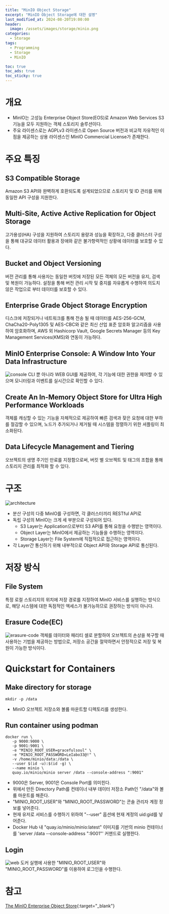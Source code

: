 ```yaml
---
title: "MinIO Object Storage"
excerpt: "MinIO Object Storage에 대한 설명"
last_modified_at: 2024-08-20T19:00:00
header:
  image: /assets/images/storage/minio.png
categories:
  - Storage
tags:
  - Programming
  - Storage
  - MinIO

toc: true
toc_ads: true
toc_sticky: true
---
```

# 개요
- MinIO는 고성능 Enterprise Object Store(EOS)로 Amazon Web Services S3 기능을 모두 지원하는 객체 스토리지 솔루션이다.
- 주요 라이센스로는 AGPLv3 라이센스로 Open Source 버전과 비교적 자유적인 이점을 제공하는 상용 라이센스인 MinIO Commercial License가 존재한다.

# 주요 특징
## S3 Compatible Storage
Amazon S3 API와 완벽하게 호환되도록 설계되었으므로 스토리지 및 ID 관리를 위해 동일한 API 구성을 지원한다.

## Multi-Site, Active Active Replication for Object Storage
고가용성(HA) 구성을 지원하여 스토리지 용량과 성능을 확장하고, 다중 클러스터 구성을 통해 대규모 데이터 활용과 장애와 같은 불가항력적인 상황에 데이터를 보호할 수 있다.

## Bucket and Object Versioning
버전 관리를 통해 사용자는 동일한 버킷에 저장된 모든 객체의 모든 버전을 유지, 검색 및 복원이 가능하다. 설정을 통해 버전 관리 시작 및 중지를 자유롭게 수행하여 의도치 않은 작업으로 부터 데이터를 보호할 수 있다.

## Enterprise Grade Object Storage Encryption
디스크에 저장되거나 네트워크를 통해 전송 될 때 데이터를 AES-256-GCM, ChaCha20-Poly1305 및 AES-CBC와 같은 최신 산업 표준 암호화 알고리즘을 사용하여 암호화하며, AWS 외 Hashicorp Vault, Google Secrets Manager 등의 Key Management Services(KMS)와 연동이 가능하다.

## MinIO Enterprise Console: A Window Into Your Data Infrastructure
![console](../../assets/images/storage/minio/console.png)
CLI 뿐 아니라 WEB GUI를 제공하여, 각 기능에 대한 권한을 제어할 수 있으며 모니터링과 이벤트를 실시간으로 확인할 수 있다.

## Create An In-Memory Object Store for Ultra High Performance Workloads
객체를 캐싱할 수 있는 기능을 자체적으로 제공하여 빠른 검색과 잦은 요청에 대한 부하를 절감할 수 있으며, 노드가 추가되거나 제거될 때 시스템을 정렬하기 위한 셔플링이 최소화된다.

## Data Lifecycle Management and Tiering
오브젝트의 생명 주기인 만료를 지정함으로써, 버킷 별 오브젝트 및 태그의 조합을 통해 스토리지 관리를 최적화 할 수 있다.

# 구조
![architecture](../../assets/images/storage/minio/architecture.png)
- 분산 구성의 다중 MinIO를 구성하면, 각 클러스터끼리 RESTful API로 
- 독립 구성의 MinIO는 크게 세 부분으로 구성되어 있다.
  - S3 Layer는 Application으로부터 S3 API를 통해 요청을 수행받는 영역이다.
  - Object Layer는 MinIO에서 제공하는 기능들을 수행하는 영역이다.
  - Storage Layer는 File System에 직접적으로 접근하는 영역이다. 
- 각 Layer간 통신하기 위해 내부적으로 Object API와 Storage API로 통신된다.

# 저장 방식
## File System
특정 로컬 스토리지의 위치에 저장 경로를 지정하여 MinIO 서비스를 실행하는 방식으로, 해당  시스템에 대한 독점적인 엑세스가 불가능하므로 권장하는 방식이 아니다.
## Erasure Code(EC)
![erasure-code](../../assets/images/storage/minio/erasure-code.png)
객체를 데이터와 패리티 셀로 분할하여 오브젝트의 손상을 복구할 때 사용하는 기법을 제공하는 방법으로, 저장소 공간을 절약하면서 안정적으로 저장 및 복원이 가능한 방식이다.

# Quickstart for Containers
## Make directory for storage
```shell
mkdir -p /data
```
- MinIO 오브젝트 저장소와 볼륨 마운트할 디렉토리를 생성한다.

## Run container using podman
```shell
docker run \
   -p 9000:9000 \
   -p 9001:9001 \
   -e "MINIO_ROOT_USER=gracefulsoul" \
   -e "MINIO_ROOT_PASSWORD=LeIabo33@!" \
   -v /home/minio/data:/data \
   --user $(id -u):$(id -g) \
   --name minio \
   quay.io/minio/minio server /data --console-address ":9001"
```
- 9000은 Server, 9001은 Console Port를 의미힌다.
- 위에서 만든 Directory Path를 컨테이너 내부 데이터 저장소 Path인 "/data"와 볼륨 마운트를 해준다.
- "MINIO_ROOT_USER"와 "MINIO_ROOT_PASSWORD"는 콘솔 관리자 계정 정보를 넣어준다.
- 현재 유저로 서비스를 수행하기 위하여 "--user" 옵션에 현재 계정의 uid:gid를 넣어준다.
- Docker Hub 내 "quay.io/minio/minio:latest" 이미지를 기반의 minio 컨테이너를 'server /data --console-address ":9001"' 커맨드로 실행한다.

## Login
![web](../../assets/images/storage/minio/web.png)
도커 실행에 사용한 "MINIO_ROOT_USER"와 "MINIO_ROOT_PASSWORD"를 이용하여 로그인을 수행한다.

# 참고
[The MinIO Enterprise Object Store](https://min.io/){:target="_blank"}
